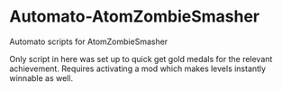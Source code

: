 # Automato-AtomZombieSmasher
Automato scripts for AtomZombieSmasher

Only script in here was set up to quick get gold medals for the relevant achievement.  Requires activating a mod which makes levels instantly winnable as well.

